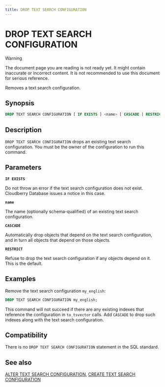 ```yaml
---
title: DROP TEXT SEARCH CONFIGURATION
---
```


# DROP TEXT SEARCH CONFIGURATION

> [!WARNING]
> The document page you are reading is not ready yet. It might contain inaccurate or incorrect content. It is not recommended to use this document for serious reference.

Removes a text search configuration.

## Synopsis

```sql
DROP TEXT SEARCH CONFIGURATION [ IF EXISTS ] <name> [ CASCADE | RESTRICT ]
```

## Description

`DROP TEXT SEARCH CONFIGURATION` drops an existing text search configuration. You must be the owner of the configuration to run this command.

## Parameters

**`IF EXISTS`**

Do not throw an error if the text search configuration does not exist. Cloudberry Database issues a notice in this case.

**`name`**

The name (optionally schema-qualified) of an existing text search configuration.

**`CASCADE`**

Automatically drop objects that depend on the text search configuration, and in turn all objects that depend on those objects.

**`RESTRICT`**

Refuse to drop the text search configuration if any objects depend on it. This is the default.

## Examples

Remove the text search configuration `my_english`:

```sql
DROP TEXT SEARCH CONFIGURATION my_english;
```

This command will not succeed if there are any existing indexes that reference the configuration in `to_tsvector` calls. Add `CASCADE` to drop such indexes along with the text search configuration.

## Compatibility

There is no `DROP TEXT SEARCH CONFIGURATION` statement in the SQL standard.

## See also

[ALTER TEXT SEARCH CONFIGURATION](/docs/sql-stmts/sql-stmt-alter-text-search-configuration.md), [CREATE TEXT SEARCH CONFIGURATION](/docs/sql-stmts/sql-stmt-create-text-search-configuration.md)
